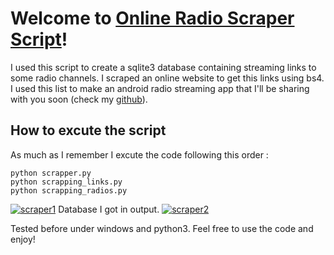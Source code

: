 # Welcome to [Online Radio Scraper Script](https://github.com/bymohamed/OnlineRadioScraper)!

I used this script to create a sqlite3 database containing streaming links to some radio channels. I scraped an online website to get this links using bs4. <br />
I used this list to make an android radio streaming app that I'll be sharing with you soon (check my [github](https://github.com/bymohamed/OnlineRadioScraper)).




## How to excute the script

As much as I remember I excute the code following this order :

    python scrapper.py
    python scrapping_links.py
    python scrapping_radios.py

<a href="https://ibb.co/1Rdhwd6"><img src="https://i.ibb.co/ss6kM6H/scraper1.png" alt="scraper1" border="0"></a>
Database I got in output.
<a href="https://ibb.co/8dhRpTR"><img src="https://i.ibb.co/7R9T58T/scraper2.png" alt="scraper2" border="0"></a>

Tested before under windows and python3.
Feel free to use the code and enjoy!

